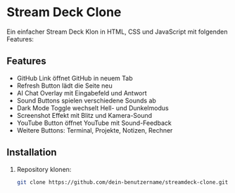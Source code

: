 # Stream Deck Clone

Ein einfacher Stream Deck Klon in HTML, CSS und JavaScript mit folgenden Features:

## Features

- GitHub Link öffnet GitHub in neuem Tab  
- Refresh Button lädt die Seite neu  
- AI Chat Overlay mit Eingabefeld und Antwort  
- Sound Buttons spielen verschiedene Sounds ab  
- Dark Mode Toggle wechselt Hell- und Dunkelmodus  
- Screenshot Effekt mit Blitz und Kamera-Sound  
- YouTube Button öffnet YouTube mit Sound-Feedback  
- Weitere Buttons: Terminal, Projekte, Notizen, Rechner

## Installation

1. Repository klonen:  
   ```bash
   git clone https://github.com/dein-benutzername/streamdeck-clone.git